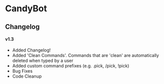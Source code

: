 # CandyBot

## Changelog

#### v1.3

- Added Changelog!
- Added 'Clean Commands'. Commands that are 'clean' are automatically deleted when typed by a user
- Added custom command prefixes (e.g. .pick, /pick, !pick)
- Bug Fixes
- Code Cleanup